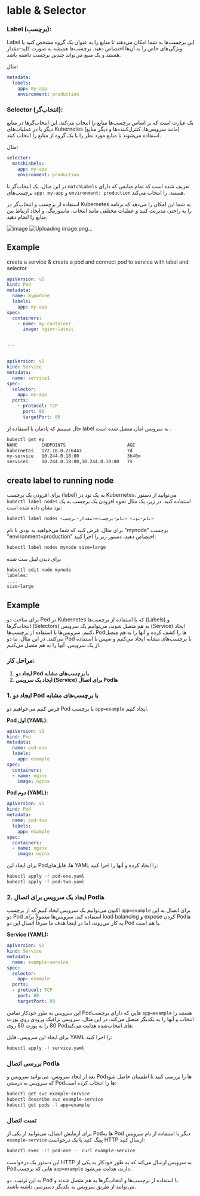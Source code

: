 # lable & Selector

### Label (برچسب):

Label این برچسب‌ها به شما امکان می‌دهند تا منابع را به عنوان یک گروه مشخص کنید یا ویژگی‌های خاص را به آن‌ها اختصاص دهید. برچسب‌ها همیشه به صورت کلید-مقدار هستند و یک منبع می‌تواند چندین برچسب داشته باشد.

مثال:

```yaml
metadata:
  labels:
    app: my-app
    environment: production
```

### Selector (انتخاب‌گر):

یک عبارت است که بر اساس برچسب‌ها منابع را انتخاب می‌کند. این انتخاب‌گرها در منابع دیگر یا در عملیات‌های Kubernetes (مانند سرویس‌ها، کنترل‌کننده‌ها و دیگر منابع) استفاده می‌شوند تا منابع مورد نظر را یا یک گروه از منابع را انتخاب کنند.

مثال:

```yaml
selector:
  matchLabels:
    app: my-app
    environment: production
```

در این مثال، یک انتخاب‌گر با `matchLabels` تعریف شده است که تمام منابعی که دارای برچسب‌های `app: my-app` و `environment: production` هستند، را انتخاب می‌کند.

استفاده از برچسب و انتخاب‌گر در Kubernetes به شما این امکان را می‌دهد که برنامه را به راحتی مدیریت کنید و عملیات مختلفی مانند انتخاب، مانیتورینگ، و ایجاد ارتباط بین منابع را انجام دهید.

![image](https://github.com/milad6745/Kubernetes/assets/113288076/95a0a4b0-3b81-4b2d-866f-51f188ab2d64)
![Uploading image.png…]()


## Example
create a service & create a pod and connect pod to service with label and selector
```yaml
apiVersion: v1
kind: Pod
metadata:
  name: mypodone
  labels:
    app: my-app
spec:
  containers:
    - name: my-container
      image: nginx:latest


---


apiVersion: v1
kind: Service
metadata:
  name: service1
spec:
  selector:
    app: my-app
  ports:
    - protocol: TCP
      port: 80
      targetPort: 80

```
حال میبینیم که پادمان با استفاده از label به سرویس امان متصل شده است .
```bash
kubectl get ep
NAME         ENDPOINTS                       AGE
kubernetes   172.18.0.2:6443                 7d
my-service   10.244.0.18:80                  3h40m
service1     10.244.0.18:80,10.244.0.19:80   7s
```
## create label to running node

برای افزودن یک برچسب (label) به یک نود در Kubernetes، می‌توانید از دستور `kubectl label nodes` استفاده کنید. در زیر، یک مثال نحوه افزودن یک برچسب به یک نود نشان داده شده است:

```bash
kubectl label nodes <نام-نود> <نام-برچسب>=<مقدار-برچسب>
```

برای مثال، فرض کنید که شما می‌خواهید به نودی با نام "mynode" برچسب "environment=production" اختصاص دهید، دستور زیر را اجرا کنید:

```bash
kubectl label nodes mynode size=large
```
برای دیدن لیبل ست شده
```bash
kubectl edit node mynode
labeles:
....
size=large
```

## Example

برای ساخت دو Pod در Kubernetes که با استفاده از برچسب‌ها (Labels) و انتخاب‌گرها (Selectors) به هم متصل شوند، می‌توانیم یک سرویس (Service) ایجاد کنیم. سرویس‌ها با استفاده از برچسب‌ها، Podها را کشف کرده و آنها را به هم متصل می‌کنند. در این مثال، ما دو Pod با برچسب‌های مشابه ایجاد می‌کنیم و سپس با استفاده از یک سرویس، آنها را به هم متصل می‌کنیم.

### مراحل کار:

1. **ایجاد دو Pod با برچسب‌های مشابه**
2. **ایجاد یک سرویس (Service) برای اتصال Podها**

### 1. ایجاد دو Pod با برچسب‌های مشابه

فرض کنیم می‌خواهیم دو Pod با برچسب `app=example` ایجاد کنیم.

**Pod اول (YAML):**

```yaml
apiVersion: v1
kind: Pod
metadata:
  name: pod-one
  labels:
    app: example
spec:
  containers:
  - name: nginx
    image: nginx
```

**Pod دوم (YAML):**

```yaml
apiVersion: v1
kind: Pod
metadata:
  name: pod-two
  labels:
    app: example
spec:
  containers:
  - name: nginx
    image: nginx
```

برای ایجاد این Podها، فایل‌های YAML را ایجاد کرده و آنها را اجرا کنید:

```bash
kubectl apply -f pod-one.yaml
kubectl apply -f pod-two.yaml
```

### 2. ایجاد یک سرویس برای اتصال Podها

اکنون می‌توانیم یک سرویس ایجاد کنیم که از برچسب `app=example` برای اتصال به این دو Pod استفاده کند. سرویس‌ها معمولاً برای load balancing و expose کردن Podها به کار می‌روند، اما در اینجا هدف ما صرفاً اتصال این دو Pod با هم است.

**Service (YAML):**

```yaml
apiVersion: v1
kind: Service
metadata:
  name: example-service
spec:
  selector:
    app: example
  ports:
  - protocol: TCP
    port: 80
    targetPort: 80
```

این سرویس به طور خودکار تمامی Podهایی که دارای برچسب `app=example` هستند را انتخاب و آنها را به یکدیگر متصل می‌کند. در این مثال، سرویس ترافیک ورودی روی پورت 80 را به پورت 80 روی Podهای انتخاب‌شده هدایت می‌کند.

برای ایجاد این سرویس، فایل YAML را اجرا کنید:

```bash
kubectl apply -f service.yaml
```

### بررسی اتصال Podها

بعد از ایجاد سرویس، می‌توانید سرویس و Podها را بررسی کنید تا اطمینان حاصل شود که سرویس به درستی Podها را انتخاب کرده است:

```bash
kubectl get svc example-service
kubectl describe svc example-service
kubectl get pods -l app=example
```

### تست اتصال

برای آزمایش اتصال، می‌توانید از یکی از Podها به Pod دیگر با استفاده از نام سرویس `example-service` پینگ کنید یا یک درخواست HTTP ارسال کنید:

```bash
kubectl exec -it pod-one -- curl example-service
```

این دستور یک درخواست HTTP به سرویس ارسال می‌کند که به طور خودکار به یکی از Podهایی که برچسب `app=example` دارند، هدایت می‌شود.

به این ترتیب، دو Pod با استفاده از برچسب‌ها و انتخاب‌گرها به هم متصل شدند و می‌توانند از طریق سرویس به یکدیگر دسترسی داشته باشند.
